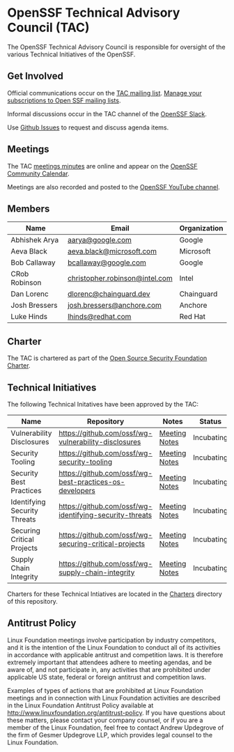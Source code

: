 # OpenSSF Technical Advisory Council (TAC)

The OpenSSF Technical Advisory Council is responsible for oversight of the various Technical Initiatives of the OpenSSF.


## Get Involved

Official communications occur on the [TAC mailing list](https://lists.openssf.org/g/openssf-tac/topics). [Manage your subscriptions to Open SSF mailing lists](https://lists.openssf.org/g/main/subgroups).

Informal discussions occur in the TAC channel of the [OpenSSF Slack](https://slack.openssf.org/).

Use [Github Issues](https://github.com/ossf/tac/issues) to request and discuss agenda items.


## Meetings

The TAC [meetings minutes](https://docs.google.com/document/d/18BJlokTeG5e5ARD1VFDl5bIP75OFPCtzf77lfadQ4f0/edit#) are online and appear on the [OpenSSF Community Calendar](https://calendar.google.com/calendar?cid=czYzdm9lZmhwNWk5cGZsdGI1cTY3bmdwZXNAZ3JvdXAuY2FsZW5kYXIuZ29vZ2xlLmNvbQ).

Meetings are also recorded and posted to the [OpenSSF YouTube channel](https://www.youtube.com/channel/UCUdhiXNEBEayowJXY_v7AXQ/).


## Members

| Name | Email | Organization |
| --- | --- | --- |
| Abhishek Arya | aarya@google.com | Google |
| Aeva Black | aeva.black@microsoft.com | Microsoft |
| Bob Callaway | bcallaway@google.com | Google |
| CRob Robinson | christopher.robinson@intel.com | Intel |
| Dan Lorenc | dlorenc@chainguard.dev | Chainguard |
| Josh Bressers | josh.bressers@anchore.com | Anchore | 
| Luke Hinds | lhinds@redhat.com | Red Hat |


## Charter

The TAC is chartered as part of the [Open Source Security Foundation Charter](https://github.com/ossf/foundation/blob/main/Review%20Copy%20Only%20-%20Not%20for%20Execution_OpenSSF%20Participation%20Agreement%20and%20Charter%20(rev.%202020%2009%2011).pdf).

## Technical Initiatives

The following Technical Initatives have been approved by the TAC:

| Name                                                 | Repository |  Notes       | Status     |
| ---------------------------------------------------- | ---------- | -------------- | ---------- |
| Vulnerability Disclosures                            | https://github.com/ossf/wg-vulnerability-disclosures          | [Meeting Notes](https://github.com/ossf/wg-vulnerability-disclosures/tree/main/docs/meeting-notes) | Incubating |
| Security Tooling                                     | https://github.com/ossf/wg-security-tooling                   | [Meeting Notes](https://docs.google.com/document/d/1DoB7zgtLsP-JGF77ASkHV7UMofTE2wseniexaa6Q4M8/edit#) | Incubating |
| Security Best Practices                              | https://github.com/ossf/wg-best-practices-os-developers       | [Meeting Notes](https://github.com/ossf/wg-best-practices-os-developers/blob/main/meeting-minutes.md) | Incubating |
| Identifying Security Threats                         | https://github.com/ossf/wg-identifying-security-threats       | [Meeting Notes](https://docs.google.com/document/d/1AfI0S6VjBCO0ZkULCYZGHuzzW8TPqO3zYxRjzmKvUB4/edit) | Incubating |
| Securing Critical Projects                           | https://github.com/ossf/wg-securing-critical-projects         | [Meeting Notes](https://docs.google.com/document/d/1MIXxadtWsaROpFcJnBtYnQPoyzTCIDhd0IGV8PIV0mQ/edit) | Incubating |
| Supply Chain Integrity                               | https://github.com/ossf/wg-supply-chain-integrity             | [Meeting Notes](https://docs.google.com/document/d/1xPs2sSbH3I9Ich7OyLOzl85oJshnK8Q6WoAgREE5-zA/edit) | Incubating |

Charters for these Technical Intiatives are located in the [Charters](charters)
directory of this repository.

## Antitrust Policy

Linux Foundation meetings involve participation by industry competitors, and it is the intention of the Linux Foundation to conduct all of its activities in accordance with applicable antitrust and competition laws. It is therefore extremely important that attendees adhere to meeting agendas, and be aware of, and not participate in, any activities that are prohibited under applicable US state, federal or foreign antitrust and competition laws.

Examples of types of actions that are prohibited at Linux Foundation meetings and in connection with Linux Foundation activities are described in the Linux Foundation Antitrust Policy available at <http://www.linuxfoundation.org/antitrust-policy>. If you have questions about these matters, please contact your company counsel, or if you are a member of the Linux Foundation, feel free to contact Andrew Updegrove of the firm of Gesmer Updegrove LLP, which provides legal counsel to the Linux Foundation.
